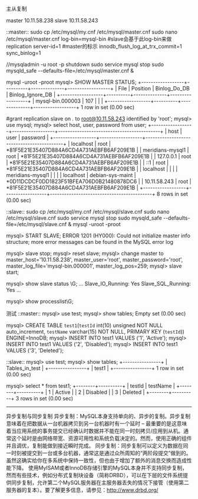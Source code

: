 主从复制

master
10.11.58.238
slave
10.11.58.243

::master::
sudo cp /etc/mysql/my.cnf /etc/mysql/master.cnf
sudo nano /etc/mysql/master.cnf
	log-bin=mysql-bin #slave会基于此log-bin来做replication
	server-id=1 #master的标示 
	innodb_flush_log_at_trx_commit=1  
	sync_binlog=1

//mysqladmin -u root -p shutdown
sudo service mysql stop
sudo mysqld_safe --defaults-file=/etc/mysql/master.cnf & 

mysql -uroot -proot
mysql> SHOW MASTER STATUS;
+------------------+----------+--------------+------------------+
| File             | Position | Binlog_Do_DB | Binlog_Ignore_DB |
+------------------+----------+--------------+------------------+
| mysql-bin.000003 |      107 |              |                  |
+------------------+----------+--------------+------------------+
1 row in set (0.00 sec)

#grant replication slave on *.* to root@10.11.58.243 identified by 'root';
mysql> use mysql;
mysql> select host, user, password from user;
+------------------+------------------+-------------------------------------------+
| host             | user             | password                                  |
+------------------+------------------+-------------------------------------------+
| localhost        | root             | *81F5E21E35407D884A6CD4A731AEBFB6AF209E1B |
| meridians-mysql1 | root             | *81F5E21E35407D884A6CD4A731AEBFB6AF209E1B |
| 127.0.0.1        | root             | *81F5E21E35407D884A6CD4A731AEBFB6AF209E1B |
| ::1              | root             | *81F5E21E35407D884A6CD4A731AEBFB6AF209E1B |
| localhost        |                  |                                           |
| meridians-mysql1 |                  |                                           |
| localhost        | debian-sys-maint | *0D11DCDCF0DD1823F51BFEA706D0B21480878DC6 |
| 10.11.58.243     | root             | *81F5E21E35407D884A6CD4A731AEBFB6AF209E1B |
+------------------+------------------+-------------------------------------------+
8 rows in set (0.00 sec)

::slave::
sudo cp /etc/mysql/my.cnf /etc/mysql/slave.cnf
sudo nano /etc/mysql/slave.cnf
sudo service mysql stop
sudo mysqld_safe --defaults-file=/etc/mysql/slave.cnf & 
mysql -uroot -proot

mysql> START SLAVE;
ERROR 1201 (HY000): Could not initialize master info structure; more error messages can be found in the MySQL error log

mysql> slave stop;
mysql> reset slave;
mysql> change master to master_host='10.11.58.238', master_user='root', master_password='root', master_log_file='mysql-bin.000001', master_log_pos=259;
mysql>  slave start;

mysql> show slave status \G;
...
            Slave_IO_Running: Yes
            Slave_SQL_Running: Yes
...


mysql> show processlist\G;

测试
::master::
mysql> use test;
mysql> show tables;
Empty set (0.00 sec)

mysql> CREATE TABLE `test1`(`testId` int(10) unsigned NOT NULL auto_increment, `testName` varchar(15) NOT NULL, PRIMARY KEY (`testId`)) ENGINE=InnoDB;
mysql> INSERT INTO test1 VALUES ('1', 'Active');
mysql> INSERT INTO test1 VALUES ('2', 'Disabled');
mysql> INSERT INTO test1 VALUES ('3', 'Deleted');

::slave::
mysql> use test;
mysql> show tables;
+----------------+
| Tables_in_test |
+----------------+
| test1          |
+----------------+
1 row in set (0.00 sec)

mysql> select * from test1;
+--------+----------+
| testId | testName |
+--------+----------+
|      1 | Active   |
|      2 | Disabled |
|      3 | Deleted  |
+--------+----------+
3 rows in set (0.00 sec)

----
异步复制与同步复制 
异步复制：MySQL本身支持单向的、异步的复制。异步复制意味着在把数据从一台机器拷贝到另一台机器时有一个延时 – 最重要的是这意味着当应用系统的事务提交已经确认时数据并不能在同一时刻拷贝/应用到从机。通常这个延时是由网络带宽、资源可用性和系统负载决定的。然而，使用正确的组件并且调优，复制能做到接近瞬时完成。 
同步复制：同步复制可以定义为数据在同一时刻被提交到一台或多台机器，通常这是通过众所周知的“两阶段提交”做到的。虽然这确实给你在多系统中保持一致性，但也由于增加了额外的消息交换而造成性能下降。 
使用MyISAM或者InnoDB存储引擎的MySQL本身并不支持同步复制，然而有些技术，例如分布式复制块设备（简称DRBD），可以在下层的文件系统提供同步复制，允许第二个MySQL服务器在主服务器丢失的情况下接管（使用第二服务器的复本）。要了解更多信息，请参见：http://www.drbd.org/
